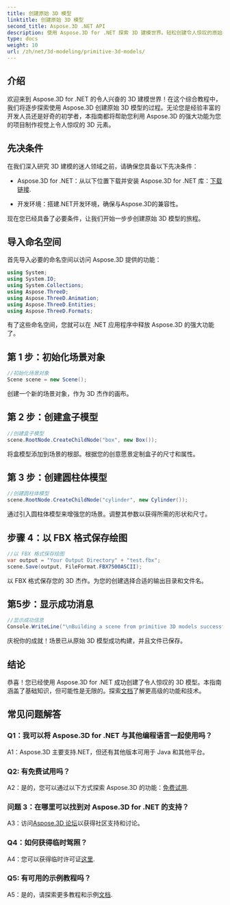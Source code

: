```yaml
---
title: 创建原始 3D 模型
linktitle: 创建原始 3D 模型
second_title: Aspose.3D .NET API
description: 使用 Aspose.3D for .NET 探索 3D 建模世界。轻松创建令人惊叹的原始模型。
type: docs
weight: 10
url: /zh/net/3d-modeling/primitive-3d-models/
---
```

## 介绍

欢迎来到 Aspose.3D for .NET 的令人兴奋的 3D 建模世界！在这个综合教程中，我们将逐步探索使用 Aspose.3D 创建原始 3D 模型的过程。无论您是经验丰富的开发人员还是好奇的初学者，本指南都将帮助您利用 Aspose.3D 的强大功能为您的项目制作视觉上令人惊叹的 3D 元素。

## 先决条件

在我们深入研究 3D 建模的迷人领域之前，请确保您具备以下先决条件：

-  Aspose.3D for .NET：从以下位置下载并安装 Aspose.3D for .NET 库：[下载链接](https://releases.aspose.com/3d/net/).

- 开发环境：搭建.NET开发环境，确保与Aspose.3D的兼容性。

现在您已经具备了必要条件，让我们开始一步步创建原始 3D 模型的旅程。

## 导入命名空间

首先导入必要的命名空间以访问 Aspose.3D 提供的功能：

```csharp
using System;
using System.IO;
using System.Collections;
using Aspose.ThreeD;
using Aspose.ThreeD.Animation;
using Aspose.ThreeD.Entities;
using Aspose.ThreeD.Formats;
```

有了这些命名空间，您就可以在 .NET 应用程序中释放 Aspose.3D 的强大功能了。

## 第 1 步：初始化场景对象

```csharp
//初始化场景对象
Scene scene = new Scene();
```

创建一个新的场景对象，作为 3D 杰作的画布。

## 第 2 步：创建盒子模型

```csharp
//创建盒子模型
scene.RootNode.CreateChildNode("box", new Box());
```

将盒模型添加到场景的根部。根据您的创意愿景定制盒子的尺寸和属性。

## 第 3 步：创建圆柱体模型

```csharp
//创建圆柱体模型
scene.RootNode.CreateChildNode("cylinder", new Cylinder());
```

通过引入圆柱体模型来增强您的场景。调整其参数以获得所需的形状和尺寸。

## 步骤 4：以 FBX 格式保存绘图

```csharp
//以 FBX 格式保存绘图
var output = "Your Output Directory" + "test.fbx";
scene.Save(output, FileFormat.FBX7500ASCII);
```

以 FBX 格式保存您的 3D 杰作。为您的创建选择合适的输出目录和文件名。

## 第5步：显示成功消息

```csharp
//显示成功信息
Console.WriteLine("\nBuilding a scene from primitive 3D models successfully.\nFile saved at " + output);
```

庆祝你的成就！场景已从原始 3D 模型成功构建，并且文件已保存。

## 结论

恭喜！您已经使用 Aspose.3D for .NET 成功创建了令人惊叹的 3D 模型。本指南涵盖了基础知识，但可能性是无限的。探索[文档](https://reference.aspose.com/3d/net/)了解更高级的功能和技术。

## 常见问题解答

### Q1：我可以将 Aspose.3D for .NET 与其他编程语言一起使用吗？

A1：Aspose.3D 主要支持.NET，但还有其他版本可用于 Java 和其他平台。

### Q2: 有免费试用吗？

 A2：是的，您可以通过以下方式探索 Aspose.3D 的功能：[免费试用](https://releases.aspose.com/).

### 问题 3：在哪里可以找到对 Aspose.3D for .NET 的支持？

 A3：访问[Aspose.3D 论坛](https://forum.aspose.com/c/3d/18)以获得社区支持和讨论。

### Q4：如何获得临时驾照？

 A4：您可以获得临时许可证[这里](https://purchase.aspose.com/temporary-license/).

### Q5: 有可用的示例教程吗？

 A5：是的，请探索更多教程和示例[文档](https://reference.aspose.com/3d/net/).